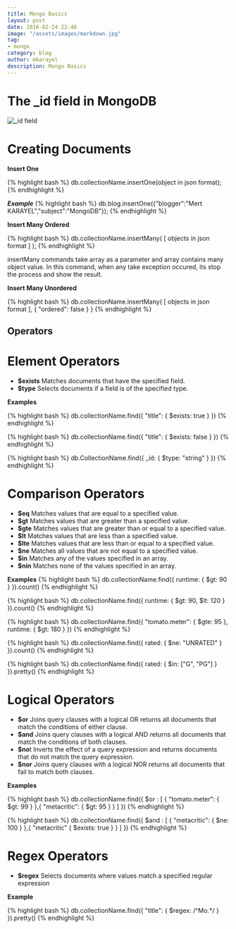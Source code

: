 ```yaml
---
title: Mongo Basics
layout: post
date: 2016-02-24 22:48
image: "/assets/images/markdown.jpg"
tag:
- mongo
category: blog
author: mkarayel
description: Mongo Basics
---
```


# The _id field in MongoDB 

![_id field]({{site.baseurl}}/static/img/id-and-ObjectIds-in-MongoDB-2.png)

# Creating Documents

**Insert One**

{% highlight bash %}
db.collectionName.insertOne(object in json format);
{% endhighlight %}

***Example***
{% highlight bash %}
db.blog.insertOne({"blogger":"Mert KARAYEL","subject":"MongoDB"});
{% endhighlight %}

**Insert Many Ordered**

{% highlight bash %}
db.collectionName.insertMany(
    [
       objects in json format
    ]
);
{% endhighlight %}

insertMany commands take array as a parameter and array contains many object value.
In this command, when any take exception occured, its stop the process and show the result.

**Insert Many Unordered**

{% highlight bash %}
db.collectionName.insertMany(
    [
       objects in json format
		],
    {
        "ordered": false 
    }
   }
	 {% endhighlight %}

## Operators
# Element Operators

* **$exists**  Matches documents that have the specified field.
* **$type**	Selects documents if a field is of the specified type.

**Examples**

{% highlight bash %}
db.collectionName.find({ "title": { $exists: true } })
{% endhighlight %}

{% highlight bash %}
db.collectionName.find({ "title": { $exists: false } })
{% endhighlight %}

{% highlight bash %}
db.CollectionName.find({ _id: { $type: "string" } })
{% endhighlight %}

# Comparison Operators

* **$eq**	Matches values that are equal to a specified value.
* **$gt**	Matches values that are greater than a specified value.
* **$gte**	Matches values that are greater than or equal to a specified value.
* **$lt** Matches values that are less than a specified value.
* **$lte**	Matches values that are less than or equal to a specified value.
* **$ne** Matches all values that are not equal to a specified value.
* **$in**	Matches any of the values specified in an array.
* **$nin**	Matches none of the values specified in an array.

**Examples**
{% highlight bash %}
db.collectionName.find({ runtime: { $gt: 90 } }).count()
{% endhighlight %}

{% highlight bash %}
db.collectionName.find({ runtime: { $gt: 90, $lt: 120 } }).count()
{% endhighlight %}

{% highlight bash %}
db.collectionName.find({ "tomato.meter": { $gte: 95 }, runtime: { $gt: 180 } })
{% endhighlight %}

{% highlight bash %}
db.collectionName.find({ rated: { $ne: "UNRATED" } }).count()
{% endhighlight %}

{% highlight bash %}
db.collectionName.find({ rated: { $in: ["G", "PG"] } }).pretty()
{% endhighlight %}

# Logical Operators

* **$or**	Joins query clauses with a logical OR returns all documents that match the conditions of either clause.
* **$and**	Joins query clauses with a logical AND returns all documents that match the conditions of both clauses.
* **$no**t	Inverts the effect of a query expression and returns documents that do not match the query expression.
* **$nor**	Joins query clauses with a logical NOR returns all documents that fail to match both clauses.

**Examples**

{% highlight bash %}
db.collectionName.find({ $or : [ { "tomato.meter": { $gt: 99 } },{ "metacritic": { $gt: 95 } } ] })
{% endhighlight %}

{% highlight bash %}
db.collectionName.find({ $and : [ { "metacritic": { $ne: 100 } },{ "metacritic" { $exists: true } } ] })
{% endhighlight %}


# Regex Operators

* **$regex**	Selects documents where values match a specified regular expression

**Example**

{% highlight bash %}
db.collectionName.find({ "title": { $regex: /^Mo.*/ } }).pretty()
{% endhighlight %}